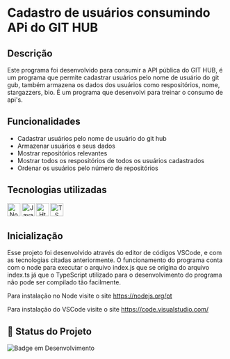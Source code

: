 # Cadastro de usuários consumindo APi do GIT HUB

##  Descrição

Este programa foi desenvolvido para consumir a API pública do GIT HUB, é um programa que permite cadastrar usuários pelo nome de usuário do git gub, também armazena os dados dos usuários como respositórios, nome, stargazzers, bio. É um programa que desenvolvi para treinar o consumo de api's.

##  Funcionalidades

- Cadastrar usuários pelo nome de usuário do git hub
- Armazenar usuários e seus dados
- Mostrar repositórios relevantes
- Mostrar todos os respositórios de todos os usuários cadastrados
- Ordenar os usuários pelo número de repositórios

##  Tecnologias utilizadas 
<div align="center">
<img align="left" alt="Node" height="30" width="30" src="https://cdn.jsdelivr.net/gh/devicons/devicon@latest/icons/nodejs/nodejs-original.svg">
<img align="left" alt="Javascript" height="30" width="30" src="https://cdn.jsdelivr.net/gh/devicons/devicon@latest/icons/javascript/javascript-original.svg">
<img align="left" alt="Html" height="30" width="30" src="https://cdn.jsdelivr.net/gh/devicons/devicon@latest/icons/html5/html5-original.svg">
<img align="left" alt="TS" height="30" width="30" src="https://cdn.jsdelivr.net/gh/devicons/devicon@latest/icons/typescript/typescript-original.svg">

</div>
<br/><br/>

##  Inicialização

Esse projeto foi desenvolvido através do editor de códigos VSCode, e com as tecnologias citadas anteriormente. O funcionamento do programa conta com o node para executar o arquivo index.js que se origina do arquivo index.ts já que o TypeScript utilizado para o desenvolvimento do programa não pode ser compilado tão facilmente.

Para instalação no Node visite o site https://nodejs.org/pt

Para instalação do VSCode visite o site https://code.visualstudio.com/

## 🔎 Status do Projeto

![Badge em Desenvolvimento](https://img.shields.io/badge/Status-Finalizado-blue)
